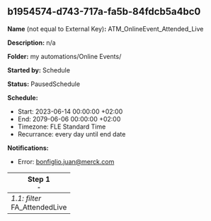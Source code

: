 ## b1954574-d743-717a-fa5b-84fdcb5a4bc0

**Name** (not equal to External Key)**:** ATM_OnlineEvent_Attended_Live

**Description:** n/a

**Folder:** my automations/Online Events/

**Started by:** Schedule

**Status:** PausedSchedule

**Schedule:**

* Start: 2023-06-14 00:00:00 +02:00
* End: 2079-06-06 00:00:00 +02:00
* Timezone: FLE Standard Time
* Recurrance: every day until end date

**Notifications:**

* Error: bonfiglio.juan@merck.com

| Step 1<br>_<small>-</small>_ |
| --- |
| _1.1: filter_<br>FA_AttendedLive |
